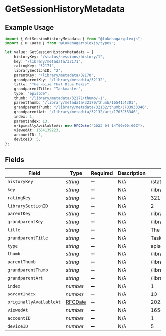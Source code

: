 # GetSessionHistoryMetadata

## Example Usage

```typescript
import { GetSessionHistoryMetadata } from "@lukehagar/plexjs";
import { RFCDate } from "@lukehagar/plexjs/types";

let value: GetSessionHistoryMetadata = {
    historyKey: "/status/sessions/history/1",
    key: "/library/metadata/32171",
    ratingKey: "32171",
    librarySectionID: "2",
    parentKey: "/library/metadata/32170",
    grandparentKey: "/library/metadata/32132",
    title: "The Noise That Blue Makes",
    grandparentTitle: "Taskmaster",
    type: "episode",
    thumb: "/library/metadata/32171/thumb/-1",
    parentThumb: "/library/metadata/32170/thumb/1654134301",
    grandparentThumb: "/library/metadata/32132/thumb/1703933346",
    grandparentArt: "/library/metadata/32132/art/1703933346",
    index: 1,
    parentIndex: 13,
    originallyAvailableAt: new RFCDate("2022-04-14T00:00:00Z"),
    viewedAt: 1654139223,
    accountID: 1,
    deviceID: 5,
};
```

## Fields

| Field                                    | Type                                     | Required                                 | Description                              | Example                                  |
| ---------------------------------------- | ---------------------------------------- | ---------------------------------------- | ---------------------------------------- | ---------------------------------------- |
| `historyKey`                             | *string*                                 | :heavy_minus_sign:                       | N/A                                      | /status/sessions/history/1               |
| `key`                                    | *string*                                 | :heavy_minus_sign:                       | N/A                                      | /library/metadata/32171                  |
| `ratingKey`                              | *string*                                 | :heavy_minus_sign:                       | N/A                                      | 32171                                    |
| `librarySectionID`                       | *string*                                 | :heavy_minus_sign:                       | N/A                                      | 2                                        |
| `parentKey`                              | *string*                                 | :heavy_minus_sign:                       | N/A                                      | /library/metadata/32170                  |
| `grandparentKey`                         | *string*                                 | :heavy_minus_sign:                       | N/A                                      | /library/metadata/32132                  |
| `title`                                  | *string*                                 | :heavy_minus_sign:                       | N/A                                      | The Noise That Blue Makes                |
| `grandparentTitle`                       | *string*                                 | :heavy_minus_sign:                       | N/A                                      | Taskmaster                               |
| `type`                                   | *string*                                 | :heavy_minus_sign:                       | N/A                                      | episode                                  |
| `thumb`                                  | *string*                                 | :heavy_minus_sign:                       | N/A                                      | /library/metadata/32171/thumb/-1         |
| `parentThumb`                            | *string*                                 | :heavy_minus_sign:                       | N/A                                      | /library/metadata/32170/thumb/1654134301 |
| `grandparentThumb`                       | *string*                                 | :heavy_minus_sign:                       | N/A                                      | /library/metadata/32132/thumb/1703933346 |
| `grandparentArt`                         | *string*                                 | :heavy_minus_sign:                       | N/A                                      | /library/metadata/32132/art/1703933346   |
| `index`                                  | *number*                                 | :heavy_minus_sign:                       | N/A                                      | 1                                        |
| `parentIndex`                            | *number*                                 | :heavy_minus_sign:                       | N/A                                      | 13                                       |
| `originallyAvailableAt`                  | [RFCDate](../types/rfcdate.md)           | :heavy_minus_sign:                       | N/A                                      | 2022-04-14 00:00:00 +0000 UTC            |
| `viewedAt`                               | *number*                                 | :heavy_minus_sign:                       | N/A                                      | 1654139223                               |
| `accountID`                              | *number*                                 | :heavy_minus_sign:                       | N/A                                      | 1                                        |
| `deviceID`                               | *number*                                 | :heavy_minus_sign:                       | N/A                                      | 5                                        |